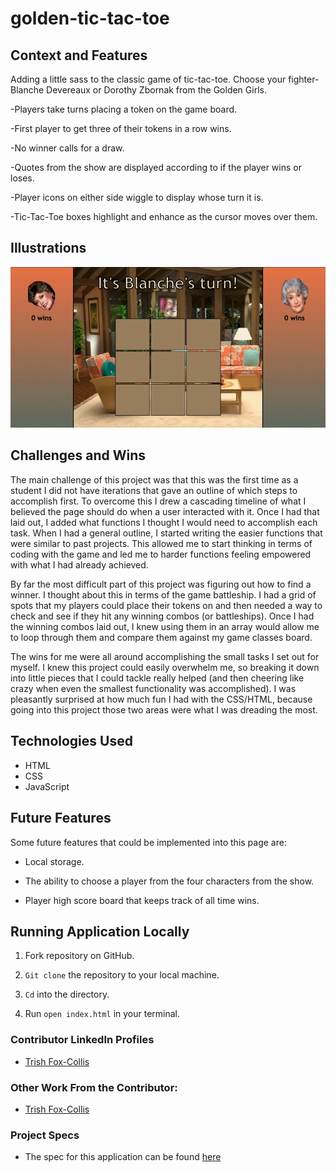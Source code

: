 # golden-tic-tac-toe

## Context and Features

Adding a little sass to the classic game of tic-tac-toe.  Choose your fighter- Blanche Devereaux or Dorothy Zbornak from the Golden Girls.

-Players take turns placing a token on the game board.

-First player to get three of their tokens in a row wins.

-No winner calls for a draw.

-Quotes from the show are displayed according to if the player wins or loses.

-Player icons on either side wiggle to display whose turn it is.

-Tic-Tac-Toe boxes highlight and enhance as the cursor moves over them.


## Illustrations

![Demo](./assets/goldenTicTacToe.gif)

## Challenges and Wins

The main challenge of this project was that this was the first time as a student I did not have iterations that gave an outline of which steps to accomplish first.  To overcome this I drew a cascading timeline of what I believed the page should do when a user interacted with it.  Once I had that laid out, I added what functions I thought I would need to accomplish each task.  When I had a general outline, I started writing the easier functions that were similar to past projects.  This allowed me to start thinking in terms of coding with the game and led me to harder functions feeling empowered with what I had already achieved.  

By far the most difficult part of this project was figuring out how to find a winner.  I thought about this in terms of the game battleship.  I had a grid of spots that my players could place their tokens on and then needed a way to check and see if they hit any winning combos (or battleships). Once I had the winning combos laid out, I knew using them in an array would allow me to loop through them and compare them against my game classes board.  

The wins for me were all around accomplishing the small tasks I set out for myself.  I knew this project could easily overwhelm me, so breaking it down into little pieces that I could tackle really helped (and then cheering like crazy when even the smallest functionality was accomplished).  I was pleasantly surprised at how much fun I had with the CSS/HTML, because going into this project those two areas were what I was dreading the most.  

## Technologies Used

- HTML
- CSS
- JavaScript

## Future Features

Some future features that could be implemented into this page are:

- Local storage.

- The ability to choose a player from the four characters from the show.

- Player high score board that keeps track of all time wins.

## Running Application Locally

1. Fork repository on GitHub.

2. `Git clone` the repository to your local machine.

3. `Cd` into the directory.

4. Run `open index.html` in your terminal.

### Contributor LinkedIn Profiles

- [Trish Fox-Collis](https://www.linkedin.com/in/trish-fox-collis/)

### Other Work From the Contributor:

- [Trish Fox-Collis](https://github.com/tfoxcollis)

### Project Specs

- The spec for this application can be found [here](https://frontend.turing.edu/projects/module-1/tic-tac-toe-solo-v2.html)
